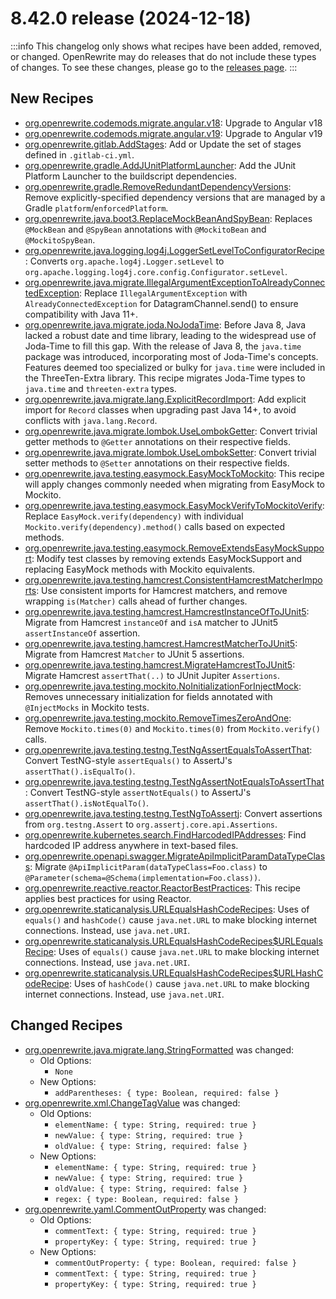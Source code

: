 # 8.42.0 release (2024-12-18)

:::info
This changelog only shows what recipes have been added, removed, or changed. OpenRewrite may do releases that do not include these types of changes. To see these changes, please go to the [releases page](https://github.com/openrewrite/rewrite/releases).
:::

## New Recipes

* [org.openrewrite.codemods.migrate.angular.v18](https://docs.openrewrite.org/recipes/codemods/migrate/angular/v18): Upgrade to Angular v18 
* [org.openrewrite.codemods.migrate.angular.v19](https://docs.openrewrite.org/recipes/codemods/migrate/angular/v19): Upgrade to Angular v19 
* [org.openrewrite.gitlab.AddStages](https://docs.openrewrite.org/recipes/gitlab/addstages): Add or Update the set of stages defined in `.gitlab-ci.yml`. 
* [org.openrewrite.gradle.AddJUnitPlatformLauncher](https://docs.openrewrite.org/recipes/gradle/addjunitplatformlauncher): Add the JUnit Platform Launcher to the buildscript dependencies. 
* [org.openrewrite.gradle.RemoveRedundantDependencyVersions](https://docs.openrewrite.org/recipes/gradle/removeredundantdependencyversions): Remove explicitly-specified dependency versions that are managed by a Gradle `platform`/`enforcedPlatform`. 
* [org.openrewrite.java.boot3.ReplaceMockBeanAndSpyBean](https://docs.openrewrite.org/recipes/java/boot3/replacemockbeanandspybean): Replaces `@MockBean` and `@SpyBean` annotations with `@MockitoBean` and `@MockitoSpyBean`. 
* [org.openrewrite.java.logging.log4j.LoggerSetLevelToConfiguratorRecipe](https://docs.openrewrite.org/recipes/java/logging/log4j/loggersetleveltoconfiguratorrecipe): Converts `org.apache.log4j.Logger.setLevel` to `org.apache.logging.log4j.core.config.Configurator.setLevel`. 
* [org.openrewrite.java.migrate.IllegalArgumentExceptionToAlreadyConnectedException](https://docs.openrewrite.org/recipes/java/migrate/illegalargumentexceptiontoalreadyconnectedexception): Replace `IllegalArgumentException` with `AlreadyConnectedException` for DatagramChannel.send() to ensure compatibility with Java 11+. 
* [org.openrewrite.java.migrate.joda.NoJodaTime](https://docs.openrewrite.org/recipes/java/migrate/joda/nojodatime): Before Java 8, Java lacked a robust date and time library, leading to the widespread use of Joda-Time to fill this gap. With the release of Java 8, the `java.time` package was introduced, incorporating most of Joda-Time's concepts. Features deemed too specialized or bulky for `java.time` were included in the ThreeTen-Extra library.  This recipe migrates Joda-Time types to `java.time` and `threeten-extra` types. 
* [org.openrewrite.java.migrate.lang.ExplicitRecordImport](https://docs.openrewrite.org/recipes/java/migrate/lang/explicitrecordimport): Add explicit import for `Record` classes when upgrading past Java 14+, to avoid conflicts with `java.lang.Record`. 
* [org.openrewrite.java.migrate.lombok.UseLombokGetter](https://docs.openrewrite.org/recipes/java/migrate/lombok/uselombokgetter): Convert trivial getter methods to `@Getter` annotations on their respective fields. 
* [org.openrewrite.java.migrate.lombok.UseLombokSetter](https://docs.openrewrite.org/recipes/java/migrate/lombok/uselomboksetter): Convert trivial setter methods to `@Setter` annotations on their respective fields. 
* [org.openrewrite.java.testing.easymock.EasyMockToMockito](https://docs.openrewrite.org/recipes/java/testing/easymock/easymocktomockito): This recipe will apply changes commonly needed when migrating from EasyMock to Mockito. 
* [org.openrewrite.java.testing.easymock.EasyMockVerifyToMockitoVerify](https://docs.openrewrite.org/recipes/java/testing/easymock/easymockverifytomockitoverify): Replace `EasyMock.verify(dependency)` with individual `Mockito.verify(dependency).method()` calls based on expected methods. 
* [org.openrewrite.java.testing.easymock.RemoveExtendsEasyMockSupport](https://docs.openrewrite.org/recipes/java/testing/easymock/removeextendseasymocksupport): Modify test classes by removing extends EasyMockSupport and replacing EasyMock methods with Mockito equivalents. 
* [org.openrewrite.java.testing.hamcrest.ConsistentHamcrestMatcherImports](https://docs.openrewrite.org/recipes/java/testing/hamcrest/consistenthamcrestmatcherimports): Use consistent imports for Hamcrest matchers, and remove wrapping `is(Matcher)` calls ahead of further changes. 
* [org.openrewrite.java.testing.hamcrest.HamcrestInstanceOfToJUnit5](https://docs.openrewrite.org/recipes/java/testing/hamcrest/hamcrestinstanceoftojunit5): Migrate from Hamcrest `instanceOf` and `isA` matcher to JUnit5 `assertInstanceOf` assertion. 
* [org.openrewrite.java.testing.hamcrest.HamcrestMatcherToJUnit5](https://docs.openrewrite.org/recipes/java/testing/hamcrest/hamcrestmatchertojunit5): Migrate from Hamcrest `Matcher` to JUnit 5 assertions. 
* [org.openrewrite.java.testing.hamcrest.MigrateHamcrestToJUnit5](https://docs.openrewrite.org/recipes/java/testing/hamcrest/migratehamcresttojunit5): Migrate Hamcrest `assertThat(..)` to JUnit Jupiter `Assertions`. 
* [org.openrewrite.java.testing.mockito.NoInitializationForInjectMock](https://docs.openrewrite.org/recipes/java/testing/mockito/noinitializationforinjectmock): Removes unnecessary initialization for fields annotated with `@InjectMocks` in Mockito tests. 
* [org.openrewrite.java.testing.mockito.RemoveTimesZeroAndOne](https://docs.openrewrite.org/recipes/java/testing/mockito/removetimeszeroandone): Remove `Mockito.times(0)` and `Mockito.times(0)` from `Mockito.verify()` calls. 
* [org.openrewrite.java.testing.testng.TestNgAssertEqualsToAssertThat](https://docs.openrewrite.org/recipes/java/testing/testng/testngassertequalstoassertthat): Convert TestNG-style `assertEquals()` to AssertJ's `assertThat().isEqualTo()`. 
* [org.openrewrite.java.testing.testng.TestNgAssertNotEqualsToAssertThat](https://docs.openrewrite.org/recipes/java/testing/testng/testngassertnotequalstoassertthat): Convert TestNG-style `assertNotEquals()` to AssertJ's `assertThat().isNotEqualTo()`. 
* [org.openrewrite.java.testing.testng.TestNgToAssertj](https://docs.openrewrite.org/recipes/java/testing/testng/testngtoassertj): Convert assertions from `org.testng.Assert` to `org.assertj.core.api.Assertions`. 
* [org.openrewrite.kubernetes.search.FindHarcodedIPAddresses](https://docs.openrewrite.org/recipes/kubernetes/search/findharcodedipaddresses): Find hardcoded IP address anywhere in text-based files. 
* [org.openrewrite.openapi.swagger.MigrateApiImplicitParamDataTypeClass](https://docs.openrewrite.org/recipes/openapi/swagger/migrateapiimplicitparamdatatypeclass): Migrate `@ApiImplicitParam(dataTypeClass=Foo.class)` to `@Parameter(schema=@Schema(implementation=Foo.class))`. 
* [org.openrewrite.reactive.reactor.ReactorBestPractices](https://docs.openrewrite.org/recipes/reactive/reactor/reactorbestpractices): This recipe applies best practices for using Reactor. 
* [org.openrewrite.staticanalysis.URLEqualsHashCodeRecipes](https://docs.openrewrite.org/recipes/staticanalysis/urlequalshashcoderecipes): Uses of `equals()` and `hashCode()` cause `java.net.URL` to make blocking internet connections. Instead, use `java.net.URI`. 
* [org.openrewrite.staticanalysis.URLEqualsHashCodeRecipes$URLEqualsRecipe](https://docs.openrewrite.org/recipes/staticanalysis/urlequalshashcoderecipesusdurlequalsrecipe): Uses of `equals()` cause `java.net.URL` to make blocking internet connections. Instead, use `java.net.URI`. 
* [org.openrewrite.staticanalysis.URLEqualsHashCodeRecipes$URLHashCodeRecipe](https://docs.openrewrite.org/recipes/staticanalysis/urlequalshashcoderecipesusdurlhashcoderecipe): Uses of `hashCode()` cause `java.net.URL` to make blocking internet connections. Instead, use `java.net.URI`.

## Changed Recipes

* [org.openrewrite.java.migrate.lang.StringFormatted](https://docs.openrewrite.org/recipes/java/migrate/lang/stringformatted) was changed:
  * Old Options:
    * `None`
  * New Options:
    * `addParentheses: { type: Boolean, required: false }`
* [org.openrewrite.xml.ChangeTagValue](https://docs.openrewrite.org/recipes/xml/changetagvalue) was changed:
  * Old Options:
    * `elementName: { type: String, required: true }`
    * `newValue: { type: String, required: true }`
    * `oldValue: { type: String, required: false }`
  * New Options:
    * `elementName: { type: String, required: true }`
    * `newValue: { type: String, required: true }`
    * `oldValue: { type: String, required: false }`
    * `regex: { type: Boolean, required: false }`
* [org.openrewrite.yaml.CommentOutProperty](https://docs.openrewrite.org/recipes/yaml/commentoutproperty) was changed:
  * Old Options:
    * `commentText: { type: String, required: true }`
    * `propertyKey: { type: String, required: true }`
  * New Options:
    * `commentOutProperty: { type: Boolean, required: false }`
    * `commentText: { type: String, required: true }`
    * `propertyKey: { type: String, required: true }`